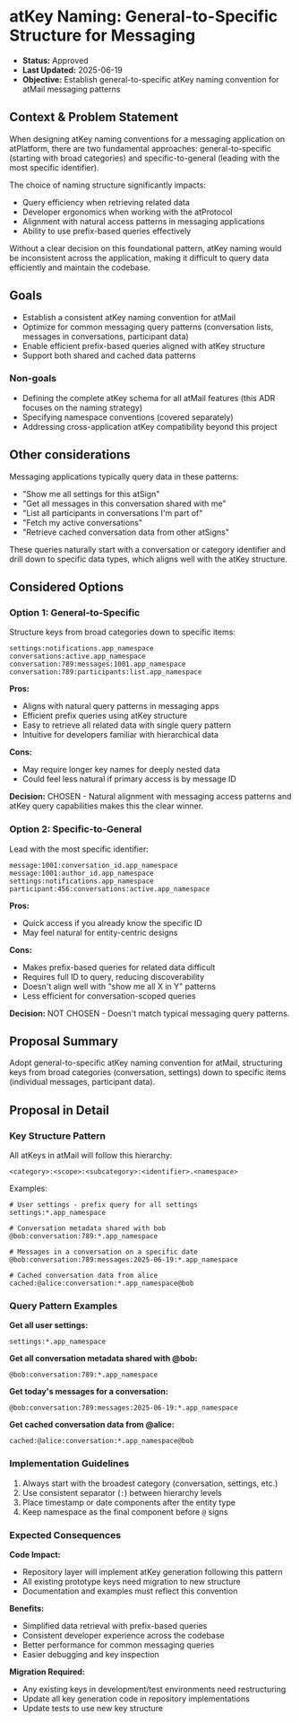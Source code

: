# atKey Naming: General-to-Specific Structure for Messaging

<!-- This template is inspired by
https://github.com/GoogleCloudPlatform/emblem/tree/main/docs/decisions -->

* **Status:** Approved
* **Last Updated:** 2025-06-19
* **Objective:** Establish general-to-specific atKey naming convention for atMail messaging patterns

## Context & Problem Statement

When designing atKey naming conventions for a messaging application on atPlatform, there are two fundamental approaches: general-to-specific (starting with broad categories) and specific-to-general (leading with the most specific identifier).

The choice of naming structure significantly impacts:
- Query efficiency when retrieving related data
- Developer ergonomics when working with the atProtocol
- Alignment with natural access patterns in messaging applications
- Ability to use prefix-based queries effectively

Without a clear decision on this foundational pattern, atKey naming would be inconsistent across the application, making it difficult to query data efficiently and maintain the codebase.

## Goals

- Establish a consistent atKey naming convention for atMail
- Optimize for common messaging query patterns (conversation lists, messages in conversations, participant data)
- Enable efficient prefix-based queries aligned with atKey structure
- Support both shared and cached data patterns

### Non-goals

- Defining the complete atKey schema for all atMail features (this ADR focuses on the naming strategy)
- Specifying namespace conventions (covered separately)
- Addressing cross-application atKey compatibility beyond this project

## Other considerations

Messaging applications typically query data in these patterns:
- "Show me all settings for this atSign"
- "Get all messages in this conversation shared with me"
- "List all participants in conversations I'm part of"
- "Fetch my active conversations"
- "Retrieve cached conversation data from other atSigns"

These queries naturally start with a conversation or category identifier and drill down to specific data types, which aligns well with the atKey structure.

## Considered Options

### Option 1: General-to-Specific

Structure keys from broad categories down to specific items:

```
settings:notifications.app_namespace
conversations:active.app_namespace
conversation:789:messages:1001.app_namespace
conversation:789:participants:list.app_namespace
```

**Pros:**
- Aligns with natural query patterns in messaging apps
- Efficient prefix queries using atKey structure
- Easy to retrieve all related data with single query pattern
- Intuitive for developers familiar with hierarchical data

**Cons:**
- May require longer key names for deeply nested data
- Could feel less natural if primary access is by message ID

**Decision:** CHOSEN - Natural alignment with messaging access patterns and atKey query capabilities makes this the clear winner.

### Option 2: Specific-to-General

Lead with the most specific identifier:

```
message:1001:conversation_id.app_namespace
message:1001:author_id.app_namespace
settings:notifications.app_namespace
participant:456:conversations:active.app_namespace
```

**Pros:**
- Quick access if you already know the specific ID
- May feel natural for entity-centric designs

**Cons:**
- Makes prefix-based queries for related data difficult
- Requires full ID to query, reducing discoverability
- Doesn't align well with "show me all X in Y" patterns
- Less efficient for conversation-scoped queries

**Decision:** NOT CHOSEN - Doesn't match typical messaging query patterns.

## Proposal Summary

Adopt general-to-specific atKey naming convention for atMail, structuring keys from broad categories (conversation, settings) down to specific items (individual messages, participant data).

## Proposal in Detail

### Key Structure Pattern

All atKeys in atMail will follow this hierarchy:

```
<category>:<scope>:<subcategory>:<identifier>.<namespace>
```

Examples:

```
# User settings - prefix query for all settings
settings:*.app_namespace

# Conversation metadata shared with bob
@bob:conversation:789:*.app_namespace

# Messages in a conversation on a specific date
@bob:conversation:789:messages:2025-06-19:*.app_namespace

# Cached conversation data from alice
cached:@alice:conversation:*.app_namespace@bob
```

### Query Pattern Examples

**Get all user settings:**
```
settings:*.app_namespace
```

**Get all conversation metadata shared with @bob:**
```
@bob:conversation:789:*.app_namespace
```

**Get today's messages for a conversation:**
```
@bob:conversation:789:messages:2025-06-19:*.app_namespace
```

**Get cached conversation data from @alice:**
```
cached:@alice:conversation:*.app_namespace@bob
```

### Implementation Guidelines

1. Always start with the broadest category (conversation, settings, etc.)
2. Use consistent separator (`:`) between hierarchy levels
3. Place timestamp or date components after the entity type
4. Keep namespace as the final component before `@` signs

### Expected Consequences

**Code Impact:**
- Repository layer will implement atKey generation following this pattern
- All existing prototype keys need migration to new structure
- Documentation and examples must reflect this convention

**Benefits:**
- Simplified data retrieval with prefix-based queries
- Consistent developer experience across the codebase
- Better performance for common messaging queries
- Easier debugging and key inspection

**Migration Required:**
- Any existing keys in development/test environments need restructuring
- Update all key generation code in repository implementations
- Update tests to use new key structure
